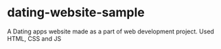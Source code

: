 # dating-website-sample
A Dating apps website made as a part of web development project. Used HTML, CSS and JS
